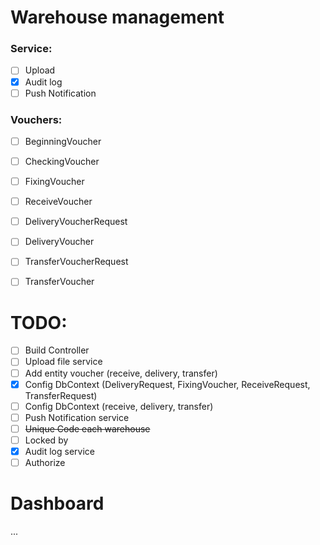 # Warehouse management

### Service:
- [ ] Upload
- [x] Audit log
- [ ] Push Notification

### Vouchers:
- [ ] BeginningVoucher
- [ ] CheckingVoucher
- [ ] FixingVoucher
- [ ] ReceiveVoucher
- [ ] DeliveryVoucherRequest
- [ ] DeliveryVoucher
- [ ] TransferVoucherRequest
- [ ] TransferVoucher


# TODO:
- [ ] Build Controller
- [ ] Upload file service
- [ ] Add entity voucher (receive, delivery, transfer)
- [x] Config DbContext (DeliveryRequest, FixingVoucher, ReceiveRequest, TransferRequest)
- [ ] Config DbContext (receive, delivery, transfer)
- [ ] Push Notification service
- [ ] ~~Unique Code each warehouse~~
- [ ] Locked by
- [x] Audit log service
- [ ] Authorize

# Dashboard

...
